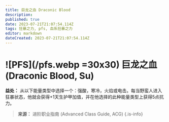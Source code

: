 ```yaml
---
title: 巨龙之血 Draconic Blood
description: 
published: true
date: 2023-07-21T21:07:54.114Z
tags: 狂暴之力, pfs, 血系狂暴之力
editor: markdown
dateCreated: 2023-07-21T21:07:54.114Z
---
```


# ![PFS](/pfs.webp =30x30) 巨龙之血 (Draconic Blood, Su)

**益处：** 从以下能量类型中选择一个：强酸，寒冷，火焰或电击。每当野蛮人进入狂暴状态，他就会获得+1天生护甲加值，并在他选择的此种能量类型上获得5点抗力。

> **来源：** 进阶职业指南 (Advanced Class Guide, ACG)
{.is-info}